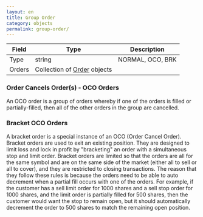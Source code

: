 ```yaml
---
layout: en
title: Group Order
category: objects
permalink: group-order/
---
```


| Field | Type | Description |
| ----- | ---- | ----------- |
| Type | string | NORMAL, OCO, BRK |
| Orders | Collection of [Order](../order/) objects | |

###  Order Cancels Order(s) - OCO Orders

An OCO order is a group of orders whereby if one of the orders is filled or partially-filled, then all of the other orders in the group are cancelled.

### Bracket OCO Orders

A bracket order is a special instance of an OCO (Order Cancel Order). Bracket orders are used to exit an existing position. They are designed to limit loss and lock in profit by "bracketing" an order with a simultaneous stop and limit order. Bracket orders are limited so that the orders are all for the same symbol and are on the same side of the market (either all to sell or all to cover), and they are restricted to closing transactions. The reason that they follow these rules is because the orders need to be able to auto decrement when a partial fill occurs with one of the orders. For example, if the customer has a sell limit order for 1000 shares and a sell stop order for 1000 shares, and the limit order is partially filled for 500 shares, then the customer would want the stop to remain open, but it should automatically decrement the order to 500 shares to match the remaining open position.
